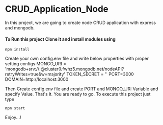 # CRUD_Application_Node
In this project, we are going to create node CRUD application with express and mongodb.

#### To Run this project Clone it and install modules using
```
npm install
```
Create your own config.env file and write below properties with proper setting configs
MONGO_URI = 'mongodb+srv://<username>:<password>@cluster0.fwhz5.mongodb.net/nodeAPI?retryWrites=true&w=majority'
TOKEN_SECRET = ''
PORT=3000
DOMAIN=http://localhost:3000


Then Create config.env file and create PORT and MONGO_URI Variable and specify Value.
That's it. You are ready to go. To execute this project just type
```
npm start
```

Enjoy...!
